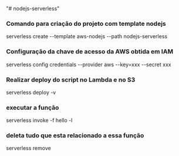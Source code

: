 "# nodejs-serverless"

### Comando para criação do projeto com template nodejs

serverless create --template aws-nodejs --path nodejs-serverless

### Configuração da chave de acesso da AWS obtida em IAM

serverless config credentials --provider aws --key=xxx --secret xxx

### Realizar deploy do script no Lambda e no S3

serverless deploy -v

### executar a função

serverless invoke -f hello -l

### deleta tudo que esta relacionado a essa função

serverless remove
